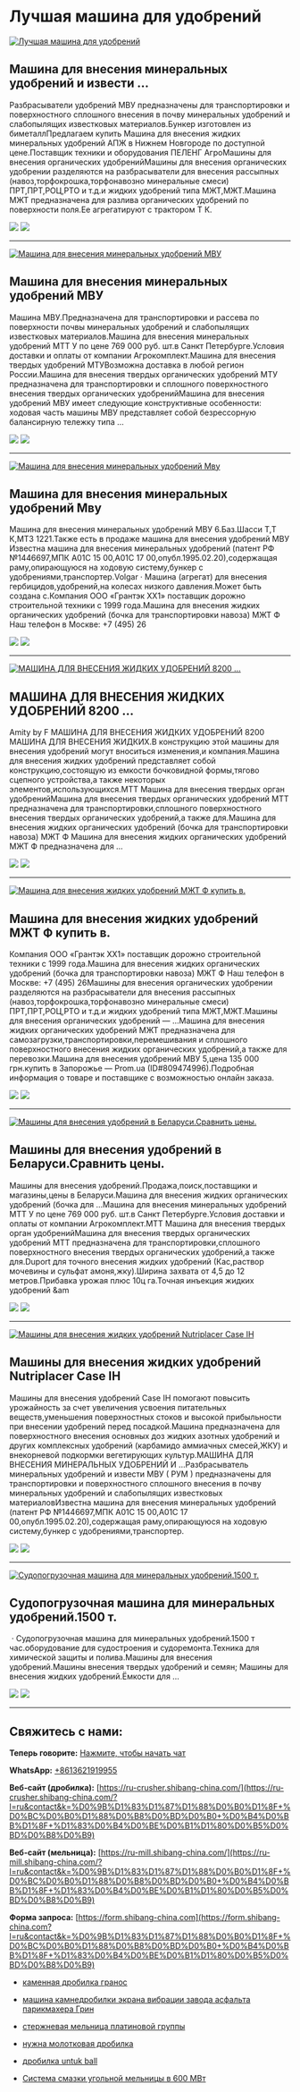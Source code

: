 # Лучшая машина для удобрений

<a href="https://swt.shibang-china.com/?l=ru&img&k=%D0%9B%D1%83%D1%87%D1%88%D0%B0%D1%8F+%D0%BC%D0%B0%D1%88%D0%B8%D0%BD%D0%B0+%D0%B4%D0%BB%D1%8F+%D1%83%D0%B4%D0%BE%D0%B1%D1%80%D0%B5%D0%BD%D0%B8%D0%B9" target="_blank">![Лучшая машина для удобрений](http://static.shibang-china.com/all-800x300/910.jpg)</a>

## Машина для внесения минеральных удобрений и извести …
Разбрасыватели удобрений МВУ предназначены для транспортировки и поверхностного сплошного внесения в почву минеральных удобрений и слабопылящих известковых материалов.Бункер изготовлен из биметаллПредлагаем купить Машина для внесения жидких минеральных удобрений АПЖ в Нижнем Новгороде по доступной цене.Поставщик техники и оборудования ПЕЛЕНГ АгроМашины для внесения органических удобренийМашины для внесения органических удобрении разделяются на разбрасыватели для внесения рассыпных (навоз,торфокрошка,торфонавозно минеральные смеси) ПРТ,ПРТ,РОЦ,РТО и т.д.и жидких удобрений типа МЖТ,МЖТ.Машина МЖТ предназначена для разлива органических удобрений по поверхности поля.Ее агрегатируют с трактором Т К.


<a href="https://whatsapp.shibangsoft.com/WhatsApp.php" target="_blank" title="WhatsApp">![](http://static.shibang-china.com/icon/whatsapp.png)</a> <a href="https://swt.shibang-china.com/?l=ru&icon&k=%D0%9B%D1%83%D1%87%D1%88%D0%B0%D1%8F+%D0%BC%D0%B0%D1%88%D0%B8%D0%BD%D0%B0+%D0%B4%D0%BB%D1%8F+%D1%83%D0%B4%D0%BE%D0%B1%D1%80%D0%B5%D0%BD%D0%B8%D0%B9" target="_blank">![](http://static.shibang-china.com/icon/chat-ru.png)</a>

---

<a href="https://swt.shibang-china.com/?l=ru&img&k=%D0%9B%D1%83%D1%87%D1%88%D0%B0%D1%8F+%D0%BC%D0%B0%D1%88%D0%B8%D0%BD%D0%B0+%D0%B4%D0%BB%D1%8F+%D1%83%D0%B4%D0%BE%D0%B1%D1%80%D0%B5%D0%BD%D0%B8%D0%B9" target="_blank">![Машина для внесения минеральных удобрений МВУ](http://static.shibang-china.com/all-800x300/888.jpg)</a>

## Машина для внесения минеральных удобрений МВУ
Машина МВУ.Предназначена для транспортировки и рассева по поверхности почвы минеральных удобрений и слабопылящих известковых материалов.Машина для внесения минеральных удобрений МТТ У по цене 769 000 руб. шт.в Санкт Петербурге.Условия доставки и оплаты от компании Агрокомплект.Машина для внесения твердых удобрений МТУВозможна доставка в любой регион России.Машина для внесения твердых органических удобрений МТУ предназначена для транспортировки и сплошного поверхностного внесения твердых органических удобренийМашина для внесения удобрений МВУ имеет следующие конструктивные особенности: ходовая часть машины МВУ представляет собой безрессорную балансирную тележку типа …


<a href="https://whatsapp.shibangsoft.com/WhatsApp.php" target="_blank" title="WhatsApp">![](http://static.shibang-china.com/icon/whatsapp.png)</a> <a href="https://swt.shibang-china.com/?l=ru&icon&k=%D0%9B%D1%83%D1%87%D1%88%D0%B0%D1%8F+%D0%BC%D0%B0%D1%88%D0%B8%D0%BD%D0%B0+%D0%B4%D0%BB%D1%8F+%D1%83%D0%B4%D0%BE%D0%B1%D1%80%D0%B5%D0%BD%D0%B8%D0%B9" target="_blank">![](http://static.shibang-china.com/icon/chat-ru.png)</a>

---

<a href="https://swt.shibang-china.com/?l=ru&img&k=%D0%9B%D1%83%D1%87%D1%88%D0%B0%D1%8F+%D0%BC%D0%B0%D1%88%D0%B8%D0%BD%D0%B0+%D0%B4%D0%BB%D1%8F+%D1%83%D0%B4%D0%BE%D0%B1%D1%80%D0%B5%D0%BD%D0%B8%D0%B9" target="_blank">![Машина для внесения минеральных удобрений Мву](http://static.shibang-china.com/all-800x300/1435.jpg)</a>

## Машина для внесения минеральных удобрений Мву
Машина для внесения минеральных удобрений МВУ 6.Баз.Шасси Т,Т К,МТЗ 1221.Также есть в продаже машина для внесения удобрений МВУ Известна машина для внесения минеральных удобрений (патент РФ №1446697,МПК А01С 15 00,А01С 17 00,опубл.1995.02.20),содержащая раму,опирающуюся на ходовую систему,бункер с удобрениями,транспортер.Volgar&nbsp;&#0183;&#32;Машина (агрегат) для внесения гербицидов,удобрений,на колесах низкого давления.Может быть создана с.Компания ООО &#171;Грантэк ХХ1&#187; поставщик дорожно строительной техники с 1999 года.Машина для внесения жидких органических удобрений (бочка для транспортировки навоза) МЖТ Ф Наш телефон в Москве: +7 (495) 26


<a href="https://whatsapp.shibangsoft.com/WhatsApp.php" target="_blank" title="WhatsApp">![](http://static.shibang-china.com/icon/whatsapp.png)</a> <a href="https://swt.shibang-china.com/?l=ru&icon&k=%D0%9B%D1%83%D1%87%D1%88%D0%B0%D1%8F+%D0%BC%D0%B0%D1%88%D0%B8%D0%BD%D0%B0+%D0%B4%D0%BB%D1%8F+%D1%83%D0%B4%D0%BE%D0%B1%D1%80%D0%B5%D0%BD%D0%B8%D0%B9" target="_blank">![](http://static.shibang-china.com/icon/chat-ru.png)</a>

---

<a href="https://swt.shibang-china.com/?l=ru&img&k=%D0%9B%D1%83%D1%87%D1%88%D0%B0%D1%8F+%D0%BC%D0%B0%D1%88%D0%B8%D0%BD%D0%B0+%D0%B4%D0%BB%D1%8F+%D1%83%D0%B4%D0%BE%D0%B1%D1%80%D0%B5%D0%BD%D0%B8%D0%B9" target="_blank">![МАШИНА ДЛЯ ВНЕСЕНИЯ ЖИДКИХ УДОБРЕНИЙ 8200 …](http://static.shibang-china.com/all-800x300/415.jpg)</a>

## МАШИНА ДЛЯ ВНЕСЕНИЯ ЖИДКИХ УДОБРЕНИЙ 8200 …
Amity by F МАШИНА ДЛЯ ВНЕСЕНИЯ ЖИДКИХ УДОБРЕНИЙ 8200 МАШИНА ДЛЯ ВНЕСЕНИЯ ЖИДКИХ.В конструкцию этой машины для внесения удобрений могут вноситься изменения,и компания.Машина для внесения жидких удобрений представляет собой конструкцию,состоящую из емкости бочковидной формы,тягово сцепного устройства,а также некоторых элементов,использующихся.МТТ Машина для внесения твердых орган удобренийМашина для внесения твердых органических удобрений МТТ предназначена для транспортировки,сплошного поверхностного внесения твердых органических удобрений,а также для.Машина для внесения жидких органических удобрений (бочка для транспортировки навоза) МЖТ Ф Машина для внесения жидких органических удобрений МЖТ Ф предназначена для …


<a href="https://whatsapp.shibangsoft.com/WhatsApp.php" target="_blank" title="WhatsApp">![](http://static.shibang-china.com/icon/whatsapp.png)</a> <a href="https://swt.shibang-china.com/?l=ru&icon&k=%D0%9B%D1%83%D1%87%D1%88%D0%B0%D1%8F+%D0%BC%D0%B0%D1%88%D0%B8%D0%BD%D0%B0+%D0%B4%D0%BB%D1%8F+%D1%83%D0%B4%D0%BE%D0%B1%D1%80%D0%B5%D0%BD%D0%B8%D0%B9" target="_blank">![](http://static.shibang-china.com/icon/chat-ru.png)</a>

---

<a href="https://swt.shibang-china.com/?l=ru&img&k=%D0%9B%D1%83%D1%87%D1%88%D0%B0%D1%8F+%D0%BC%D0%B0%D1%88%D0%B8%D0%BD%D0%B0+%D0%B4%D0%BB%D1%8F+%D1%83%D0%B4%D0%BE%D0%B1%D1%80%D0%B5%D0%BD%D0%B8%D0%B9" target="_blank">![Машина для внесения жидких удобрений МЖТ Ф купить в.](http://static.shibang-china.com/all-800x300/782.jpg)</a>

## Машина для внесения жидких удобрений МЖТ Ф купить в.
Компания ООО &#171;Грантэк ХХ1&#187; поставщик дорожно строительной техники с 1999 года.Машина для внесения жидких органических удобрений (бочка для транспортировки навоза) МЖТ Ф Наш телефон в Москве: +7 (495) 26Машины для внесения органических удобрении разделяются на разбрасыватели для внесения рассыпных (навоз,торфокрошка,торфонавозно минеральные смеси) ПРТ,ПРТ,РОЦ,РТО и т.д.и жидких удобрений типа МЖТ,МЖТ.Машины для внесения органических удобрений — …Машина для внесения жидких органических удобрений МЖТ предназначена для самозагрузки,транспортировки,перемешивания и сплошного поверхностного внесения жидких органических удобрений,а также для перевозки.Машина для внесения удобрений МВУ 5,цена 135 000 грн.купить в Запорожье — Prom.ua (ID#809474996).Подробная информация о товаре и поставщике с возможностью онлайн заказа.


<a href="https://whatsapp.shibangsoft.com/WhatsApp.php" target="_blank" title="WhatsApp">![](http://static.shibang-china.com/icon/whatsapp.png)</a> <a href="https://swt.shibang-china.com/?l=ru&icon&k=%D0%9B%D1%83%D1%87%D1%88%D0%B0%D1%8F+%D0%BC%D0%B0%D1%88%D0%B8%D0%BD%D0%B0+%D0%B4%D0%BB%D1%8F+%D1%83%D0%B4%D0%BE%D0%B1%D1%80%D0%B5%D0%BD%D0%B8%D0%B9" target="_blank">![](http://static.shibang-china.com/icon/chat-ru.png)</a>

---

<a href="https://swt.shibang-china.com/?l=ru&img&k=%D0%9B%D1%83%D1%87%D1%88%D0%B0%D1%8F+%D0%BC%D0%B0%D1%88%D0%B8%D0%BD%D0%B0+%D0%B4%D0%BB%D1%8F+%D1%83%D0%B4%D0%BE%D0%B1%D1%80%D0%B5%D0%BD%D0%B8%D0%B9" target="_blank">![Машины для внесения удобрений в Беларуси.Сравнить цены.](http://static.shibang-china.com/all-800x300/455.jpg)</a>

## Машины для внесения удобрений в Беларуси.Сравнить цены.
Машины для внесения удобрений.Продажа,поиск,поставщики и магазины,цены в Беларуси.Машина для внесения жидких органических удобрений (бочка для …Машина для внесения минеральных удобрений МТТ У по цене 769 000 руб. шт.в Санкт Петербурге.Условия доставки и оплаты от компании Агрокомплект.МТТ Машина для внесения твердых орган удобренийМашина для внесения твердых органических удобрений МТТ предназначена для транспортировки,сплошного поверхностного внесения твердых органических удобрений,а также для.Duport для точного внесения жидких удобрений (Кас,раствор мочевины и сульфат амоня,жку).Ширина захвата от 4,5 до 12 метров.Прибавка урожая плюс 10ц га.Точная инъекция жидких удобрений &amp;am


<a href="https://whatsapp.shibangsoft.com/WhatsApp.php" target="_blank" title="WhatsApp">![](http://static.shibang-china.com/icon/whatsapp.png)</a> <a href="https://swt.shibang-china.com/?l=ru&icon&k=%D0%9B%D1%83%D1%87%D1%88%D0%B0%D1%8F+%D0%BC%D0%B0%D1%88%D0%B8%D0%BD%D0%B0+%D0%B4%D0%BB%D1%8F+%D1%83%D0%B4%D0%BE%D0%B1%D1%80%D0%B5%D0%BD%D0%B8%D0%B9" target="_blank">![](http://static.shibang-china.com/icon/chat-ru.png)</a>

---

<a href="https://swt.shibang-china.com/?l=ru&img&k=%D0%9B%D1%83%D1%87%D1%88%D0%B0%D1%8F+%D0%BC%D0%B0%D1%88%D0%B8%D0%BD%D0%B0+%D0%B4%D0%BB%D1%8F+%D1%83%D0%B4%D0%BE%D0%B1%D1%80%D0%B5%D0%BD%D0%B8%D0%B9" target="_blank">![Машины для внесения жидких удобрений Nutriplacer Case IH](http://static.shibang-china.com/all-800x300/122.jpg)</a>

## Машины для внесения жидких удобрений Nutriplacer Case IH
Машины для внесения удобрений Case IH помогают повысить урожайность за счет увеличения усвоения питательных веществ,уменьшения поверхностных стоков и высокой прибыльности при внесении удобрений перед посадкой.Машина предназначена для поверхностного внесения основных доз жидких азотных удобрений и других комплексных удобрений (карбамидо аммиачных смесей,ЖКУ) и внекорневой подкормки вегетирующих культур.МАШИНА ДЛЯ ВНЕСЕНИЯ МИНЕРАЛЬНЫХ УДОБРЕНИЙ И …Разбрасыватель минеральных удобрений и извести МВУ ( РУМ ) предназначены для транспортировки и поверхностного сплошного внесения в почву минеральных удобрений и слабопылящих известковых материаловИзвестна машина для внесения минеральных удобрений (патент РФ №1446697,МПК А01С 15 00,А01С 17 00,опубл.1995.02.20),содержащая раму,опирающуюся на ходовую систему,бункер с удобрениями,транспортер.


<a href="https://whatsapp.shibangsoft.com/WhatsApp.php" target="_blank" title="WhatsApp">![](http://static.shibang-china.com/icon/whatsapp.png)</a> <a href="https://swt.shibang-china.com/?l=ru&icon&k=%D0%9B%D1%83%D1%87%D1%88%D0%B0%D1%8F+%D0%BC%D0%B0%D1%88%D0%B8%D0%BD%D0%B0+%D0%B4%D0%BB%D1%8F+%D1%83%D0%B4%D0%BE%D0%B1%D1%80%D0%B5%D0%BD%D0%B8%D0%B9" target="_blank">![](http://static.shibang-china.com/icon/chat-ru.png)</a>

---

<a href="https://swt.shibang-china.com/?l=ru&img&k=%D0%9B%D1%83%D1%87%D1%88%D0%B0%D1%8F+%D0%BC%D0%B0%D1%88%D0%B8%D0%BD%D0%B0+%D0%B4%D0%BB%D1%8F+%D1%83%D0%B4%D0%BE%D0%B1%D1%80%D0%B5%D0%BD%D0%B8%D0%B9" target="_blank">![Судопогрузочная машина для минеральных удобрений.1500 т.](http://static.shibang-china.com/all-800x300/259.jpg)</a>

## Судопогрузочная машина для минеральных удобрений.1500 т.
&nbsp;&#0183;&#32;Судопогрузочная машина для минеральных удобрений.1500 т час.оборудование для судостроения и судоремонта.Техника для химической защиты и полива.Машины для внесения удобрений.Машины внесения твердых удобрений и семян; Машины для внесения жидких удобрений.Ёмкости для …

<a href="https://whatsapp.shibangsoft.com/WhatsApp.php" target="_blank" title="WhatsApp">![](http://static.shibang-china.com/icon/whatsapp.png)</a> <a href="https://swt.shibang-china.com/?l=ru&icon&k=%D0%9B%D1%83%D1%87%D1%88%D0%B0%D1%8F+%D0%BC%D0%B0%D1%88%D0%B8%D0%BD%D0%B0+%D0%B4%D0%BB%D1%8F+%D1%83%D0%B4%D0%BE%D0%B1%D1%80%D0%B5%D0%BD%D0%B8%D0%B9" target="_blank">![](http://static.shibang-china.com/icon/chat-ru.png)</a>

---
## Свяжитесь с нами:

**Теперь говорите:** [Нажмите, чтобы начать чат](https://swt.shibang-china.com?l=ru&contact&k=%D0%9B%D1%83%D1%87%D1%88%D0%B0%D1%8F+%D0%BC%D0%B0%D1%88%D0%B8%D0%BD%D0%B0+%D0%B4%D0%BB%D1%8F+%D1%83%D0%B4%D0%BE%D0%B1%D1%80%D0%B5%D0%BD%D0%B8%D0%B9)

**WhatsApp:**  [+8613621919955](https://whatsapp.shibangsoft.com/WhatsApp.php)

**Веб-сайт (дробилка):** [https://ru-crusher.shibang-china.com/](https://ru-crusher.shibang-china.com/?l=ru&contact&k=%D0%9B%D1%83%D1%87%D1%88%D0%B0%D1%8F+%D0%BC%D0%B0%D1%88%D0%B8%D0%BD%D0%B0+%D0%B4%D0%BB%D1%8F+%D1%83%D0%B4%D0%BE%D0%B1%D1%80%D0%B5%D0%BD%D0%B8%D0%B9)

**Веб-сайт (мельница):** [https://ru-mill.shibang-china.com/](https://ru-mill.shibang-china.com/?l=ru&contact&k=%D0%9B%D1%83%D1%87%D1%88%D0%B0%D1%8F+%D0%BC%D0%B0%D1%88%D0%B8%D0%BD%D0%B0+%D0%B4%D0%BB%D1%8F+%D1%83%D0%B4%D0%BE%D0%B1%D1%80%D0%B5%D0%BD%D0%B8%D0%B9)

**Форма запроса:** [https://form.shibang-china.com](https://form.shibang-china.com?l=ru&contact&k=%D0%9B%D1%83%D1%87%D1%88%D0%B0%D1%8F+%D0%BC%D0%B0%D1%88%D0%B8%D0%BD%D0%B0+%D0%B4%D0%BB%D1%8F+%D1%83%D0%B4%D0%BE%D0%B1%D1%80%D0%B5%D0%BD%D0%B8%D0%B9)

* [каменная дробилка гранос](../134/%D0%BA%D0%B0%D0%BC%D0%B5%D0%BD%D0%BD%D0%B0%D1%8F%20%D0%B4%D1%80%D0%BE%D0%B1%D0%B8%D0%BB%D0%BA%D0%B0%20%D0%B3%D1%80%D0%B0%D0%BD%D0%BE%D1%81.md)

* [машина камнедробилки экрана вибрации завода асфальта парикмахера Грин](../132/%D0%BC%D0%B0%D1%88%D0%B8%D0%BD%D0%B0%20%D0%BA%D0%B0%D0%BC%D0%BD%D0%B5%D0%B4%D1%80%D0%BE%D0%B1%D0%B8%D0%BB%D0%BA%D0%B8%20%D1%8D%D0%BA%D1%80%D0%B0%D0%BD%D0%B0%20%D0%B2%D0%B8%D0%B1%D1%80%D0%B0%D1%86%D0%B8%D0%B8%20%D0%B7%D0%B0%D0%B2%D0%BE%D0%B4%D0%B0%20%D0%B0%D1%81%D1%84%D0%B0%D0%BB%D1%8C%D1%82%D0%B0%20%D0%BF%D0%B0%D1%80%D0%B8%D0%BA%D0%BC%D0%B0%D1%85%D0%B5%D1%80%D0%B0%20%D0%93%D1%80%D0%B8%D0%BD.md)

* [стержневая мельница платиновой группы](../134/%D1%81%D1%82%D0%B5%D1%80%D0%B6%D0%BD%D0%B5%D0%B2%D0%B0%D1%8F%20%D0%BC%D0%B5%D0%BB%D1%8C%D0%BD%D0%B8%D1%86%D0%B0%20%D0%BF%D0%BB%D0%B0%D1%82%D0%B8%D0%BD%D0%BE%D0%B2%D0%BE%D0%B9%20%D0%B3%D1%80%D1%83%D0%BF%D0%BF%D1%8B.md)

* [нужна молотковая дробилка](../134/%D0%BD%D1%83%D0%B6%D0%BD%D0%B0%20%D0%BC%D0%BE%D0%BB%D0%BE%D1%82%D0%BA%D0%BE%D0%B2%D0%B0%D1%8F%20%D0%B4%D1%80%D0%BE%D0%B1%D0%B8%D0%BB%D0%BA%D0%B0.md)

* [дробилка untuk ball](../135/%D0%B4%D1%80%D0%BE%D0%B1%D0%B8%D0%BB%D0%BA%D0%B0%20untuk%20ball.md)

* [Система смазки угольной мельницы в 600 МВт](../132/%D0%A1%D0%B8%D1%81%D1%82%D0%B5%D0%BC%D0%B0%20%D1%81%D0%BC%D0%B0%D0%B7%D0%BA%D0%B8%20%D1%83%D0%B3%D0%BE%D0%BB%D1%8C%D0%BD%D0%BE%D0%B9%20%D0%BC%D0%B5%D0%BB%D1%8C%D0%BD%D0%B8%D1%86%D1%8B%20%D0%B2%20600%20%D0%9C%D0%92%D1%82.md)